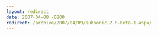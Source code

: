 ```yaml
---
layout: redirect
date: 2007-04-08 -0800
redirect: /archive/2007/04/09/subsonic-2.0-beta-1.aspx/
---
```

